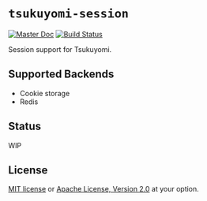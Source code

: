 # `tsukuyomi-session`

[![Master Doc](https://img.shields.io/badge/doc-master-blue.svg)](https://tsukuyomi-rs.github.io/tsukuyomi-session)
[![Build Status](https://travis-ci.org/tsukuyomi-rs/tsukuyomi-session.svg?branch=master)](https://travis-ci.org/tsukuyomi-rs/tsukuyomi-session)

Session support for Tsukuyomi.

## Supported Backends
* Cookie storage
* Redis

## Status
WIP

## License
[MIT license](./LICENSE-MIT) or [Apache License, Version 2.0](./LICENSE-APACHE) at your option.
